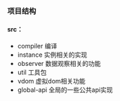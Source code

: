 ### 项目结构

#### src：
* compiler 编译
* instance 实例相关的实现
* observer 数据观察相关的功能
* util 工具包
* vdom 虚拟dom相关功能
* global-api 全局的一些公共api实现